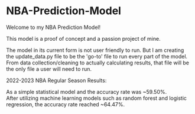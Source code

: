# NBA-Prediction-Model
Welcome to my NBA Prediction Model!

This model is a proof of concept and a passion project of mine.  

The model in its current form is not user friendly to run. But I am creating the update_data.py file to be the 'go-to' file to run every part of the model.  From data collection/cleaning to actually calculating results, that file will be the only file a user will need to run. 

2022-2023 NBA Regular Season Results:

As a simple statistical model and  the accuracy rate was ~59.50%.  
After utilizing machine learning models such as random forest and logistic regression, the accuracy rate reached ~64.47%.  

